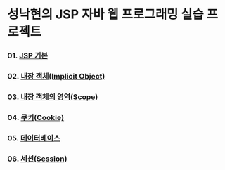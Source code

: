 <h1>성낙현의 JSP 자바 웹 프로그래밍 실습 프로젝트</h1>

<h3>01. <a href="https://github.com/swoody1101/backend-practice/tree/main/JSP/MustHaveJSP/src/main/webapp/01DirectiveScript">JSP 기본</a></h3>
<h3>02. <a href="https://github.com/swoody1101/backend-practice/tree/main/JSP/MustHaveJSP/src/main/webapp/02ImplicitObject">내장 객체(Implicit Object)</a></h3>
<h3>03. <a href="https://github.com/swoody1101/backend-practice/tree/main/JSP/MustHaveJSP/src/main/webapp/03Scope">내장 객체의 영역(Scope)</a></h3>
<h3>04. <a href="https://github.com/swoody1101/backend-practice/tree/main/JSP/MustHaveJSP/src/main/webapp/04Cookie">쿠키(Cookie)</a></h3>
<h3>05. <a href="https://github.com/swoody1101/backend-practice/tree/main/JSP/MustHaveJSP/src/main/webapp/05JDBC">데이터베이스</a></h3>
<h3>06. <a href="https://github.com/swoody1101/backend-practice/tree/main/JSP/MustHaveJSP/src/main/webapp/06Session">세션(Session)</a></h3>
